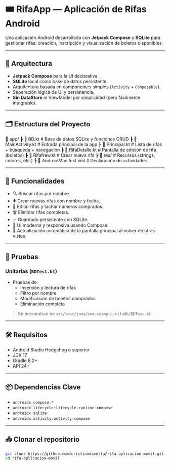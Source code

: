 # 🎟️ RifaApp — Aplicación de Rifas Android

Una aplicación Android desarrollada con **Jetpack Compose** y **SQLite** para gestionar rifas: creación, inscripción y visualización de boletos disponibles.

---

## 🧱 Arquitectura

- **Jetpack Compose** para la UI declarativa.
- **SQLite** local como base de datos persistente.
- Arquitectura basada en componentes simples (`Activity` + `Composable`).
- Separación lógica de UI y persistencia.
- **Sin DataStore** ni ViewModel por simplicidad (pero fácilmente integrable).

---

## 🗂️ Estructura del Proyecto

📁 app/
┣ 📄 BD.kt # Base de datos SQLite y funciones CRUD
┣ 📄 MainActivity.kt # Entrada principal de la app
┣ 📄 Principal.kt # Lista de rifas + búsqueda + navegación
┣ 📄 RifaDetalle.kt # Pantalla de edición de rifa (boletos)
┣ 📄 RifaNew.kt # Crear nueva rifa
┣ 📁 res/ # Recursos (strings, colores, etc.)
┣ 📄 AndroidManifest.xml # Declaración de actividades


---

## 🚀 Funcionalidades

- 🔍 Buscar rifas por nombre.
- ➕ Crear nuevas rifas con nombre y fecha.
- 🧾 Editar rifas y tachar números comprados.
- 🗑️ Eliminar rifas completas.
- ✅ Guardado persistente con SQLite.
- 🎨 UI moderna y responsiva usando Compose.
- 🔁 Actualización automática de la pantalla principal al volver de otras vistas.

---

## 🧪 Pruebas

### Unitarias (`BDTest.kt`)

- Pruebas de:
  - Inserción y lectura de rifas
  - Filtro por nombre
  - Modificación de boletos comprados
  - Eliminación completa

> Se encuentran en `src/test/java/com.example.rifadb/BDTest.kt`

---

## 🛠️ Requisitos

- Android Studio Hedgehog o superior
- JDK 17
- Gradle 8.2+
- API 24+

---

## 📦 Dependencias Clave

- `androidx.compose.*`
- `androidx.lifecycle:lifecycle-runtime-compose`
- `androidx.sqlite`
- `androidx.activity:activity-compose`

---


## 📥 Clonar el repositorio

```bash
git clone https://github.com/cristiandavella/rifa-aplicacion-movil.git
cd rifa-aplicacion-movil

